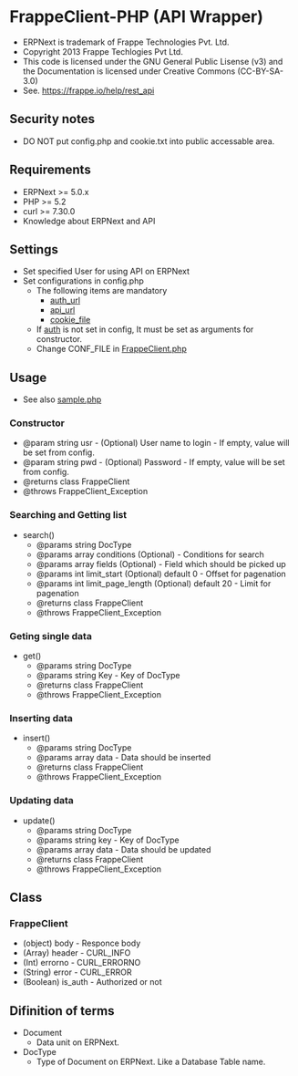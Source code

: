 # FrappeClient-PHP (API Wrapper)

- ERPNext is trademark of Frappe Technologies Pvt. Ltd.
- Copyright 2013 Frappe Techlogies Pvt Ltd.
- This code is licensed under the GNU General Public Lisense (v3) and the Documentation is licensed under Creative Commons (CC-BY-SA-3.0)
- See. https://frappe.io/help/rest_api

## Security notes

- DO NOT put config.php and cookie.txt into public accessable area.


## Requirements

- ERPNext >= 5.0.x
- PHP >= 5.2
- curl >= 7.30.0
- Knowledge about ERPNext and API

## Settings

- Set specified User for using API on ERPNext
- Set configurations in config.php
  - The following items are mandatory
    - [auth_url](https://github.com/tmimori/FrappeClient-PHP/blob/master/config.php#L3)
    - [api_url](https://github.com/tmimori/FrappeClient-PHP/blob/master/config.php#L4)
    - [cookie_file](https://github.com/tmimori/FrappeClient-PHP/blob/master/config.php#L6)
  - If [auth](https://github.com/tmimori/FrappeClient-PHP/blob/master/config.php#L5) is not set in config, It must be set as arguments for constructor.
  - Change CONF_FILE in [FrappeClient.php](https://github.com/tmimori/FrappeClient-PHP/blob/master/FrappeClient.php#L27)

## Usage

- See also [sample.php](https://github.com/tmimori/FrappeClient-PHP/blob/master/sample.php)

### Constructor

  - @param string usr - (Optional) User name to login - If empty, value will be set from config.
  - @param string pwd - (Optional) Password - If empty, value will be set from config.
  - @returns class FrappeClient
  - @throws FrappeClient_Exception

### Searching and Getting list

- search()
  - @params string DocType
  - @params array conditions (Optional) - Conditions for search
  - @params array fields (Optional) - Field which should be picked up
  - @params int limit_start (Optional) default 0 - Offset for pagenation
  - @params int limit_page_length (Optional) default 20 - Limit for pagenation
  - @returns class FrappeClient
  - @throws FrappeClient_Exception

### Geting single data

- get()
  - @params string DocType
  - @params string Key - Key of DocType
  - @returns class FrappeClient
  - @throws FrappeClient_Exception

### Inserting data

- insert()
  - @params string DocType
  - @params array data - Data should be inserted
  - @returns class FrappeClient
  - @throws FrappeClient_Exception

### Updating data

- update()
  - @params string DocType
  - @params string key - Key of DocType
  - @params array data - Data should be updated
  - @returns class FrappeClient
  - @throws FrappeClient_Exception


## Class

### FrappeClient

- (object) body - Responce body
- (Array) header - CURL_INFO
- (Int) errorno - CURL_ERRORNO
- (String) error - CURL_ERROR
- (Boolean) is_auth - Authorized or not


## Difinition of terms

- Document
  - Data unit on ERPNext.
- DocType
  - Type of Document on ERPNext. Like a Database Table name.



